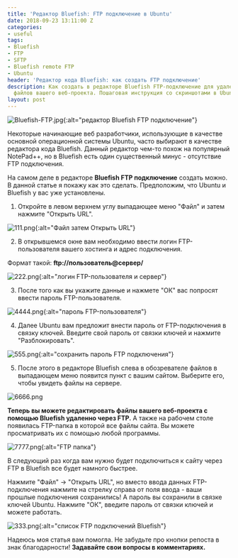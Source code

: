 ```yaml
---
title: 'Редактор Bluefish: FTP подключение в Ubuntu'
date: 2018-09-23 13:11:00 Z
categories:
- useful
tags:
- Bluefish
- FTP
- SFTP
- Bluefish remote FTP
- Ubuntu
header: 'Редактор кода Bluefish: как создать FTP подключение'
description: Как создать в редакторе Bluefish FTP-подключение для удаленного редактирования
  файлов вашего веб-проекта. Пошаговая инструкция со скриншотами в Ubuntu 18.04.
layout: post
---
```


![Bluefish-FTP.jpg](/uploads/Bluefish-FTP.jpg){:alt="редактор Bluefish FTP подключение"}

Некоторые начинающие веб разработчики, использующие в качестве основной операционной системы Ubuntu, часто выбирают в качестве редактора кода Bluefish. Данный редактор чем-то похож на популярный NotePad++, но в Bluefish есть один существенный минус - отсутствие FTP подключения. 

На самом деле в редакторе **Bluefish FTP подключение** создать можно. В данной статье я покажу как это сделать. Предположим, что Ubuntu и Bluefish у вас уже установлены. 

1) Откройте в левом верхнем углу выпадающее меню "Файл" и затем нажмите "Открыть URL".

![111.png](/uploads/111.png){:alt="Файл затем Открыть URL"}

2) В открывшемся окне вам необходимо ввести логин FTP-пользователя вашего хостинга и адрес подключения. 

Формат такой: **ftp://пользователь@сервер/**

![222.png](/uploads/222.png){:alt="логин FTP-пользователя и сервер"}

3) После того как вы укажите данные и нажмете "ОК" вас попросят ввести пароль FTP-пользователя.

![4444.png](/uploads/4444.png){:alt="пароль FTP-пользователя"}

4) Далее Ubuntu вам предложит внести пароль от FTP-подключения в связку ключей. Введите свой пароль от связки ключей и нажмите "Разблокировать".

![555.png](/uploads/555.png){:alt="сохранить пароль FTP подключения"}

5) После этого в редакторе Bluefish слева в обозревателе файлов в выпадающем меню появится пункт с вашим сайтом. Выберите его, чтобы увидеть файлы на сервере.

![6666.png](/uploads/6666.png)

**Теперь вы можете редактировать файлы вашего веб-проекта с помощью Bluefish удаленно через FTP.** А также на рабочем столе появилась FTP-папка в которой все файлы сайта. Вы можете просматривать их с помощью любой программы.

![7777.png](/uploads/7777.png){:alt="FTP папка"}

В следующий раз когда вам нужно будет подключиться к сайту через FTP в Bluefish все будет намного быстрее. 

Нажмите "Файл" -> "Открыть URL", но вместо ввода данных FTP-подключения нажмите на стрелку справа от поля ввода - ваши прошлые подключения сохранились! А пароль вы сохранили в связке ключей Ubuntu. Нажмите "ОК", введите пароль от связки ключей и можете работать.

![333.png](/uploads/3333.png){:alt="список FTP подключений Bluefish"}

Надеюсь моя статья вам помогла. Не забудьте про кнопки репоста в знак благодарности! **Задавайте свои вопросы в комментариях.**